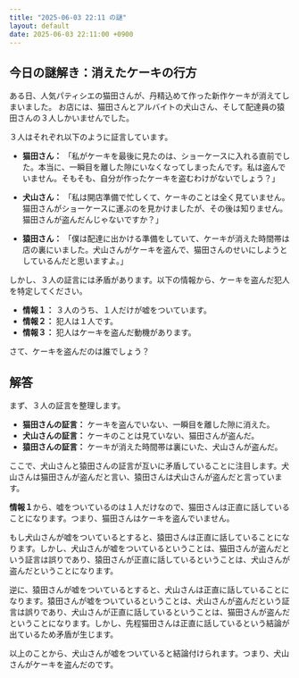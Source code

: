 ```yaml
---
title: "2025-06-03 22:11 の謎"
layout: default
date: 2025-06-03 22:11:00 +0900
---
```

## 今日の謎解き：消えたケーキの行方

ある日、人気パティシエの猫田さんが、丹精込めて作った新作ケーキが消えてしまいました。
お店には、猫田さんとアルバイトの犬山さん、そして配達員の猿田さんの３人しかいませんでした。

３人はそれぞれ以下のように証言しています。

*   **猫田さん：**
    「私がケーキを最後に見たのは、ショーケースに入れる直前でした。本当に、一瞬目を離した隙にいなくなってしまったんです。私は盗んでいません。そもそも、自分が作ったケーキを盗むわけがないでしょう？」

*   **犬山さん：**
    「私は開店準備で忙しくて、ケーキのことは全く見ていません。猫田さんがショーケースに運ぶのを見かけましたが、その後は知りません。猫田さんが盗んだんじゃないですか？」

*   **猿田さん：**
    「僕は配達に出かける準備をしていて、ケーキが消えた時間帯は店の裏にいました。犬山さんがケーキを盗んで、猫田さんのせいにしようとしているんだと思いますよ。」

しかし、３人の証言には矛盾があります。以下の情報から、ケーキを盗んだ犯人を特定してください。

*   **情報１：** ３人のうち、１人だけが嘘をついています。
*   **情報２：** 犯人は１人です。
*   **情報３：** 犯人はケーキを盗んだ動機があります。

さて、ケーキを盗んだのは誰でしょう？

## 解答

まず、３人の証言を整理します。

*   **猫田さんの証言：** ケーキを盗んでいない、一瞬目を離した隙に消えた。
*   **犬山さんの証言：** ケーキのことは見ていない、猫田さんが盗んだ。
*   **猿田さんの証言：** ケーキが消えた時間帯は裏にいた、犬山さんが盗んだ。

ここで、犬山さんと猿田さんの証言が互いに矛盾していることに注目します。犬山さんは猫田さんが盗んだと言い、猿田さんは犬山さんが盗んだと言っています。

**情報１**から、嘘をついているのは１人だけなので、猫田さんは正直に話していることになります。つまり、猫田さんはケーキを盗んでいません。

もし犬山さんが嘘をついているとすると、猿田さんは正直に話していることになります。しかし、犬山さんが嘘をついているということは、猫田さんが盗んだという証言は誤りであり、猿田さんが正直に話しているということは、犬山さんが盗んだということになります。

逆に、猿田さんが嘘をついているとすると、犬山さんは正直に話していることになります。猿田さんが嘘をついているということは、犬山さんが盗んだという証言は誤りであり、犬山さんが正直に話しているということは、猫田さんが盗んだということになります。しかし、先程猫田さんは正直に話しているという結論が出ているため矛盾が生じます。

以上のことから、犬山さんが嘘をついていると結論付けられます。つまり、犬山さんがケーキを盗んだのです。
